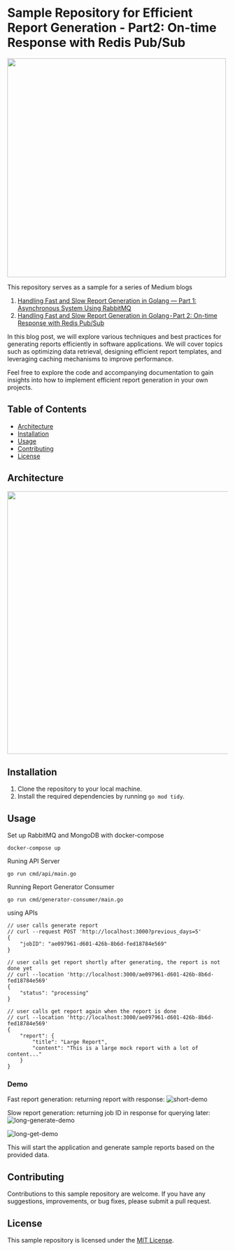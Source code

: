 # Sample Repository for Efficient Report Generation - Part2: On-time Response with Redis Pub/Sub

<img src="https://github.com/user-attachments/assets/3edaceae-35f2-4494-8e70-c387c8ff5551" width="500">

This repository serves as a sample for a series of Medium blogs

1. [Handling Fast and Slow Report Generation in Golang — Part 1: Asynchronous System Using RabbitMQ](https://medium.com/@chanokthorn6/efficiently-handling-both-fast-and-slow-report-generation-in-golang-part-1-the-problem-e83b1fa37f2b)
2. [Handling Fast and Slow Report Generation in Golang - Part 2: On-time Response with Redis Pub/Sub](https://medium.com/@chanokthorn6/handling-fast-and-slow-report-generation-in-golang-part-2-on-time-response-with-redis-pub-sub-1e26bb53962e)


In this blog post, we will explore various techniques and best practices for generating reports efficiently in software applications. We will cover topics such as optimizing data retrieval, designing efficient report templates, and leveraging caching mechanisms to improve performance. 

Feel free to explore the code and accompanying documentation to gain insights into how to implement efficient report generation in your own projects.

## Table of Contents

- [Architecture](#architecture)
- [Installation](#installation)
- [Usage](#usage)
- [Contributing](#contributing)
- [License](#license)

## Architecture

<img src="https://github.com/user-attachments/assets/79616673-4c48-4a88-8e3b-241d1eedd068" width="600">

## Installation

1. Clone the repository to your local machine.
2. Install the required dependencies by running `go mod tidy`.

## Usage
Set up RabbitMQ and MongoDB with docker-compose
```
docker-compose up
```
Runing API Server
```
go run cmd/api/main.go
```
Running Report Generator Consumer
```
go run cmd/generator-consumer/main.go
```
using APIs
```
// user calls generate report
// curl --request POST 'http://localhost:3000?previous_days=5'
{
    "jobID": "ae097961-d601-426b-8b6d-fed18784e569"
}

// user calls get report shortly after generating, the report is not done yet
// curl --location 'http://localhost:3000/ae097961-d601-426b-8b6d-fed18784e569'
{
    "status": "processing"
}

// user calls get report again when the report is done
// curl --location 'http://localhost:3000/ae097961-d601-426b-8b6d-fed18784e569'
{
    "report": {
        "title": "Large Report",
        "content": "This is a large mock report with a lot of content..."
    }
}
```
### Demo
Fast report generation: returning report with response:
![short-demo](https://github.com/user-attachments/assets/5453e84e-d109-44d7-a34f-70a9b3fcf3d8)

Slow report generation: returning job ID in response for querying later:
![long-generate-demo](https://github.com/user-attachments/assets/b22a6fac-1228-4c07-9f16-951f28b4ed23)

![long-get-demo](https://github.com/user-attachments/assets/00c0b3c4-4082-4997-9688-6ec33b37c097)

This will start the application and generate sample reports based on the provided data.

## Contributing

Contributions to this sample repository are welcome. If you have any suggestions, improvements, or bug fixes, please submit a pull request.

## License

This sample repository is licensed under the [MIT License](LICENSE).
